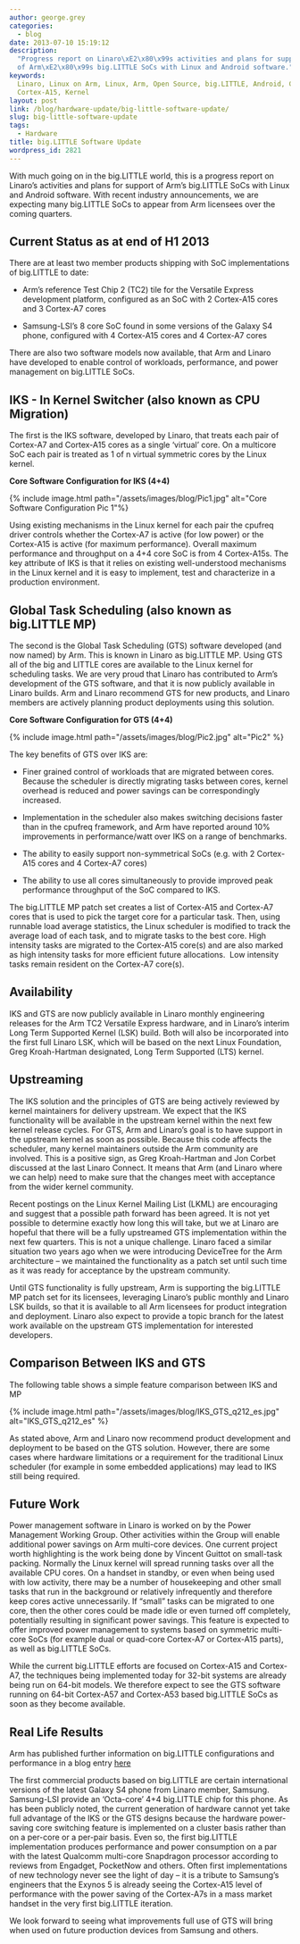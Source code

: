 ```yaml
---
author: george.grey
categories:
  - blog
date: 2013-07-10 15:19:12
description:
  "Progress report on Linaro\xE2\x80\x99s activities and plans for support
  of Arm\xE2\x80\x99s big.LITTLE SoCs with Linux and Android software."
keywords:
  Linaro, Linux on Arm, Linux, Arm, Open Source, big.LITTLE, Android, Cortex-A7,
  Cortex-A15, Kernel
layout: post
link: /blog/hardware-update/big-little-software-update/
slug: big-little-software-update
tags:
  - Hardware
title: big.LITTLE Software Update
wordpress_id: 2821
---
```


With much going on in the big.LITTLE world, this is a progress report on Linaro’s activities and plans for support of Arm’s big.LITTLE SoCs with Linux and Android software. With recent industry announcements, we are expecting many big.LITTLE SoCs to appear from Arm licensees over the coming quarters.

## Current Status as at end of H1 2013

There are at least two member products shipping with SoC implementations of big.LITTLE to date:

- Arm’s reference Test Chip 2 (TC2) tile for the Versatile Express development platform, configured as an SoC with 2 Cortex-A15 cores and 3 Cortex-A7 cores

- Samsung-LSI’s 8 core SoC found in some versions of the Galaxy S4 phone, configured with 4 Cortex-A15 cores and 4 Cortex-A7 cores

There are also two software models now available, that Arm and Linaro have developed to enable control of workloads, performance, and power management on big.LITTLE SoCs.

## IKS - In Kernel Switcher (also known as CPU Migration)

The first is the IKS software, developed by Linaro, that treats each pair of Cortex-A7 and Cortex-A15 cores as a single ‘virtual’ core. On a multicore SoC each pair is treated as 1 of n virtual symmetric cores by the Linux kernel.

**Core Software Configuration for IKS (4+4)**

{% include image.html path="/assets/images/blog/Pic1.jpg" alt="Core Software Configuration Pic 1"%}

Using existing mechanisms in the Linux kernel for each pair the cpufreq driver controls whether the Cortex-A7 is active (for low power) or the Cortex-A15 is active (for maximum performance). Overall maximum performance and throughput on a 4+4 core SoC is from 4 Cortex-A15s. The key attribute of IKS is that it relies on existing well-understood mechanisms in the Linux kernel and it is easy to implement, test and characterize in a production environment.

## Global Task Scheduling (also known as big.LITTLE MP)

The second is the Global Task Scheduling (GTS) software developed (and now named) by Arm. This is known in Linaro as big.LITTLE MP. Using GTS all of the big and LITTLE cores are available to the Linux kernel for scheduling tasks. We are very proud that Linaro has contributed to Arm’s development of the GTS software, and that it is now publicly available in Linaro builds. Arm and Linaro recommend GTS for new products, and Linaro members are actively planning product deployments using this solution.

**Core Software Configuration for GTS (4+4)**

{% include image.html path="/assets/images/blog/Pic2.jpg" alt="Pic2" %}

The key benefits of GTS over IKS are:

- Finer grained control of workloads that are migrated between cores. Because the scheduler is directly migrating tasks between cores, kernel overhead is reduced and power savings can be correspondingly increased.

- Implementation in the scheduler also makes switching decisions faster than in the cpufreq framework, and Arm have reported around 10% improvements in performance/watt over IKS on a range of benchmarks.

- The ability to easily support non-symmetrical SoCs (e.g. with 2 Cortex-A15 cores and 4 Cortex-A7 cores)

- The ability to use all cores simultaneously to provide improved peak performance throughput of the SoC compared to IKS.

The big.LITTLE MP patch set creates a list of Cortex-A15 and Cortex-A7 cores that is used to pick the target core for a particular task. Then, using runnable load average statistics, the Linux scheduler is modified to track the average load of each task, and to migrate tasks to the best core. High intensity tasks are migrated to the Cortex-A15 core(s) and are also marked as high intensity tasks for more efficient future allocations.  Low intensity tasks remain resident on the Cortex-A7 core(s).

## Availability

IKS and GTS are now publicly available in Linaro monthly engineering releases for the Arm TC2 Versatile Express hardware, and in Linaro’s interim Long Term Supported Kernel (LSK) build. Both will also be incorporated into the first full Linaro LSK, which will be based on the next Linux Foundation, Greg Kroah-Hartman designated, Long Term Supported (LTS) kernel.

## Upstreaming

The IKS solution and the principles of GTS are being actively reviewed by kernel maintainers for delivery upstream. We expect that the IKS functionality will be available in the upstream kernel within the next few kernel release cycles. For GTS, Arm and Linaro’s goal is to have support in the upstream kernel as soon as possible. Because this code affects the scheduler, many kernel maintainers outside the Arm community are involved. This is a positive sign, as Greg Kroah-Hartman and Jon Corbet discussed at the last Linaro Connect. It means that Arm (and Linaro where we can help) need to make sure that the changes meet with acceptance from the wider kernel community.

Recent postings on the Linux Kernel Mailing List (LKML) are encouraging and suggest that a possible path forward has been agreed. It is not yet possible to determine exactly how long this will take, but we at Linaro are hopeful that there will be a fully upstreamed GTS implementation within the next few quarters. This is not a unique challenge. Linaro faced a similar situation two years ago when we were introducing DeviceTree for the Arm architecture – we maintained the functionality as a patch set until such time as it was ready for acceptance by the upstream community.

Until GTS functionality is fully upstream, Arm is supporting the big.LITTLE MP patch set for its licensees, leveraging Linaro’s public monthly and Linaro LSK builds, so that it is available to all Arm licensees for product integration and deployment. Linaro also expect to provide a topic branch for the latest work available on the upstream GTS implementation for interested developers.

## Comparison Between IKS and GTS

The following table shows a simple feature comparison between IKS and MP

{% include image.html path="/assets/images/blog/IKS_GTS_q212_es.jpg" alt="IKS_GTS_q212_es" %}

As stated above, Arm and Linaro now recommend product development and deployment to be based on the GTS solution. However, there are some cases where hardware limitations or a requirement for the traditional Linux scheduler (for example in some embedded applications) may lead to IKS still being required.

## Future Work

Power management software in Linaro is worked on by the Power Management Working Group. Other activities within the Group will enable additional power savings on Arm multi-core devices. One current project worth highlighting is the work being done by Vincent Guittot on small-task packing. Normally the Linux kernel will spread running tasks over all the available CPU cores. On a handset in standby, or even when being used with low activity, there may be a number of housekeeping and other small tasks that run in the background or relatively infrequently and therefore keep cores active unnecessarily. If “small” tasks can be migrated to one core, then the other cores could be made idle or even turned off completely, potentially resulting in significant power savings. This feature is expected to offer improved power management to systems based on symmetric multi-core SoCs (for example dual or quad-core Cortex-A7 or Cortex-A15 parts), as well as big.LITTLE SoCs.

While the current big.LITTLE efforts are focused on Cortex-A15 and Cortex-A7, the techniques being implemented today for 32-bit systems are already being run on 64-bit models. We therefore expect to see the GTS software running on 64-bit Cortex-A57 and Cortex-A53 based big.LITTLE SoCs as soon as they become available.

## Real Life Results

Arm has published further information on big.LITTLE configurations and performance in a blog entry [here](http://blogs.arm.com/soc-design/1009-ten-things-to-know-about-biglittle)

The first commercial products based on big.LITTLE are certain international versions of the latest Galaxy S4 phone from Linaro member, Samsung. Samsung-LSI provide an ‘Octa-core’ 4+4 big.LITTLE chip for this phone. As has been publicly noted, the current generation of hardware cannot yet take full advantage of the IKS or the GTS designs because the hardware power-saving core switching feature is implemented on a cluster basis rather than on a per-core or a per-pair basis. Even so, the first big.LITTLE implementation produces performance and power consumption on a par with the latest Qualcomm multi-core Snapdragon processor according to reviews from Engadget, PocketNow and others. Often first implementations of new technology never see the light of day – it is a tribute to Samsung’s engineers that the Exynos 5 is already seeing the Cortex-A15 level of performance with the power saving of the Cortex-A7s in a mass market handset in the very first big.LITTLE iteration.

We look forward to seeing what improvements full use of GTS will bring when used on future production devices from Samsung and others.
